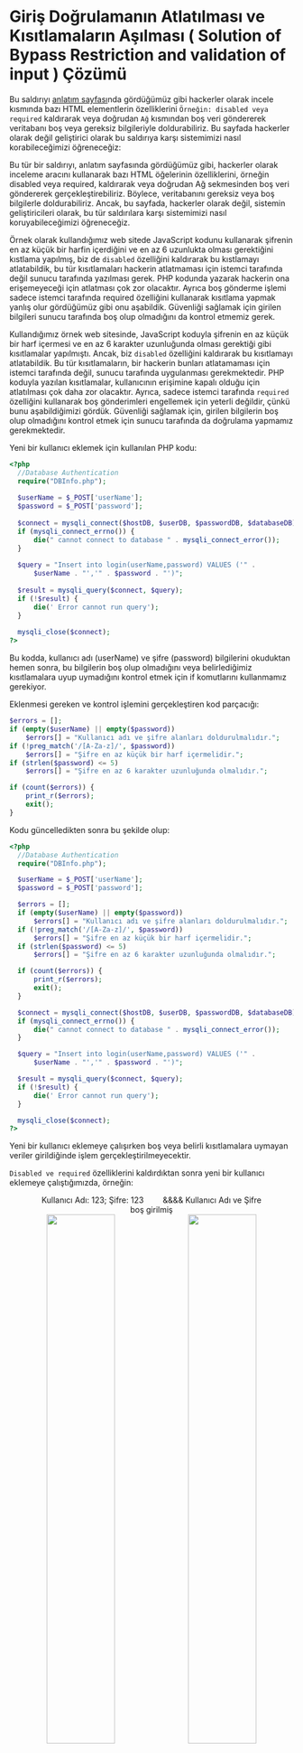 # Giriş Doğrulamanın Atlatılması ve Kısıtlamaların Aşılması ( Solution of Bypass Restriction and validation of input ) Çözümü

Bu saldırıyı [anlatım sayfası](https://github.com/yasir723/bypass-restriction-and-validation-of-input)nda gördüğümüz gibi hackerler olarak incele kısmında bazı HTML elementlerin özelliklerini `Örneğin: disabled veya required` kaldırarak veya doğrudan `Ağ` kısmından boş veri göndererek veritabanı boş veya gereksiz bilgileriyle doldurabiliriz. Bu sayfada hackerler olarak değil geliştirici olarak bu saldırıya karşı sistemimizi nasıl korabileceğimizi öğreneceğiz:


Bu tür bir saldırıyı, anlatım sayfasında gördüğümüz gibi, hackerler olarak inceleme aracını kullanarak bazı HTML öğelerinin özelliklerini, örneğin disabled veya required, kaldırarak veya doğrudan Ağ sekmesinden boş veri göndererek gerçekleştirebiliriz. Böylece, veritabanını gereksiz veya boş bilgilerle doldurabiliriz. Ancak, bu sayfada, hackerler olarak değil, sistemin geliştiricileri olarak, bu tür saldırılara karşı sistemimizi nasıl koruyabileceğimizi öğreneceğiz.

Örnek olarak kullandığımız web sitede JavaScript kodunu kullanarak şifrenin en az küçük bir harfin içerdiğini ve en az 6 uzunlukta olması gerektiğini kıstlama yapılmış, biz de `disabled` özelliğini kaldırarak bu kıstlamayı atlatabildik, bu tür kısıtlamaları hackerin atlatmaması için istemci tarafında değil sunucu tarafında yazılması gerek. PHP kodunda yazarak hackerin ona erişemeyeceği için atlatması çok zor olacaktır. Ayrıca boş gönderme işlemi sadece istemci tarafında required özelliğini kullanarak kısıtlama yapmak yanlış olur gördüğümüz gibi onu aşabildik. Güvenliği sağlamak için girilen bilgileri sunucu tarafında boş olup olmadığını da kontrol etmemiz gerek.

Kullandığımız örnek web sitesinde, JavaScript koduyla şifrenin en az küçük bir harf içermesi ve en az 6 karakter uzunluğunda olması gerektiği gibi kısıtlamalar yapılmıştı. Ancak, biz `disabled` özelliğini kaldırarak bu kısıtlamayı atlatabildik. Bu tür kısıtlamaların, bir hackerin bunları atlatamaması için istemci tarafında değil, sunucu tarafında uygulanması gerekmektedir. PHP koduyla yazılan kısıtlamalar, kullanıcının erişimine kapalı olduğu için atlatılması çok daha zor olacaktır. Ayrıca, sadece istemci tarafında `required` özelliğini kullanarak boş gönderimleri engellemek için yeterli değildir, çünkü bunu aşabildiğimizi gördük. Güvenliği sağlamak için, girilen bilgilerin boş olup olmadığını kontrol etmek için sunucu tarafında da doğrulama yapmamız gerekmektedir.

Yeni bir kullanıcı eklemek için kullanılan PHP kodu:

```php
<?php
  //Database Authentication
  require("DBInfo.php");
  
  $userName = $_POST['userName'];
  $password = $_POST['password'];
  
  $connect = mysqli_connect($hostDB, $userDB, $passwordDB, $databaseDB);
  if (mysqli_connect_errno()) {
      die(" cannot connect to database " . mysqli_connect_error());
  }
  
  $query = "Insert into login(userName,password) VALUES ('" .
      $userName . "','" . $password . "')";
  
  $result = mysqli_query($connect, $query);
  if (!$result) {
      die(' Error cannot run query');
  }
  
  mysqli_close($connect);
?>
```

Bu kodda, kullanıcı adı (userName) ve şifre (password) bilgilerini okuduktan hemen sonra, bu bilgilerin boş olup olmadığını veya belirlediğimiz kısıtlamalara uyup uymadığını kontrol etmek için if komutlarını kullanmamız gerekiyor.


Eklenmesi gereken ve kontrol işlemini gerçekleştiren kod parçacığı:


```php
$errors = [];
if (empty($userName) || empty($password))
    $errors[] = "Kullanıcı adı ve şifre alanları doldurulmalıdır.";
if (!preg_match('/[A-Za-z]/', $password))
    $errors[] = "Şifre en az küçük bir harf içermelidir.";
if (strlen($password) <= 5)
    $errors[] = "Şifre en az 6 karakter uzunluğunda olmalıdır.";

if (count($errors)) {
    print_r($errors);
    exit();
}
```

Kodu güncelledikten sonra bu şekilde olup:

```php
<?php
  //Database Authentication
  require("DBInfo.php");

  $userName = $_POST['userName'];
  $password = $_POST['password'];

  $errors = [];
  if (empty($userName) || empty($password))
      $errors[] = "Kullanıcı adı ve şifre alanları doldurulmalıdır.";
  if (!preg_match('/[A-Za-z]/', $password))
      $errors[] = "Şifre en az küçük bir harf içermelidir.";
  if (strlen($password) <= 5)
      $errors[] = "Şifre en az 6 karakter uzunluğunda olmalıdır.";

  if (count($errors)) {
      print_r($errors);
      exit();
  }

  $connect = mysqli_connect($hostDB, $userDB, $passwordDB, $databaseDB);
  if (mysqli_connect_errno()) {
      die(" cannot connect to database " . mysqli_connect_error());
  }

  $query = "Insert into login(userName,password) VALUES ('" .
      $userName . "','" . $password . "')";

  $result = mysqli_query($connect, $query);
  if (!$result) {
      die(' Error cannot run query');
  }

  mysqli_close($connect);
?>
```

Yeni bir kullanıcı eklemeye çalışırken boş veya belirli kısıtlamalara uymayan veriler girildiğinde işlem gerçekleştirilmeyecektir.


`Disabled ve required` özelliklerini kaldırdıktan sonra yeni bir kullanıcı eklemeye çalıştığımızda, örneğin:

   
<div style="text-align: center;">
    <div style="margin: 0 auto; width: 80%;">
        <span style="margin-right: 15px;">Kullanıcı Adı: 123; Şifre: 123 </span>
        <span style="margin-left: 15px;">&&&& Kullanıcı Adı ve Şifre boş girilmiş</span>
    </div>
    <img src='https://github.com/yasir723/giris-dogrulamanin-atlatilmasi-ve-kisitlamalarin-asilmasi-cozumu/assets/111686779/a2d7825a-fce2-46f8-bcf9-451b30d6d997' style="width:49%;">
    <img src='https://github.com/yasir723/giris-dogrulamanin-atlatilmasi-ve-kisitlamalarin-asilmasi-cozumu/assets/111686779/80dc7534-0e77-4647-8723-8cfe56a629c4' style="width:49%;">
</div>


Hataları daha güzel bir şekilde gösterebilmesi için bu şekilde PHP kodunu yazabiliriz:


```php
$errors = [];
if (empty($userName) || empty($password))
    $errors[] = "Kullanıcı adı ve şifre alanları doldurulmalıdır.";
if (!preg_match('/[A-Za-z]/', $password))
    $errors[] = "Şifre en az küçük bir harf içermelidir.";
if (strlen($password) <= 5)
    $errors[] = "Şifre en az 6 karakter uzunluğunda olmalıdır.";

if (count($errors)) {

    echo "<div style='width:49%; margin: 0 auto;border-radius: 15px;padding: 15px;background: #e19a9a;' >Hata:<ul>";
    foreach ($errors as $eleman) {
        echo "<li>$eleman</li>";
    }
    echo "</ul></div>";

    exit();
}
```

<div align="center">
    <h2>Kullancı Adı ve Şifre Boş Girilmiştir</h2>
    <img src="https://github.com/yasir723/giris-dogrulamanin-atlatilmasi-ve-kisitlamalarin-asilmasi-cozumu/assets/111686779/8a90127b-3a3b-48d3-a9d0-8c793164164a">
</div>




